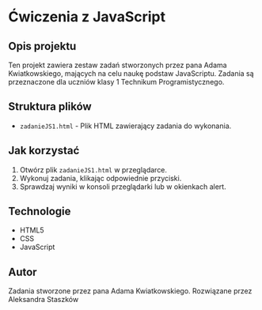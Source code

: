 # Ćwiczenia z JavaScript

## Opis projektu

Ten projekt zawiera zestaw zadań stworzonych przez pana Adama Kwiatkowskiego, mających na celu naukę podstaw JavaScriptu. Zadania są przeznaczone dla uczniów klasy 1 Technikum Programistycznego.

## Struktura plików

- `zadanieJS1.html` - Plik HTML zawierający zadania do wykonania.

## Jak korzystać

1. Otwórz plik `zadanieJS1.html` w przeglądarce.
2. Wykonuj zadania, klikając odpowiednie przyciski.
3. Sprawdzaj wyniki w konsoli przeglądarki lub w okienkach alert.

## Technologie

- HTML5
- CSS
- JavaScript

## Autor

Zadania stworzone przez pana Adama Kwiatkowskiego.
Rozwiązane przez Aleksandra Staszków
